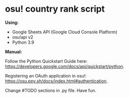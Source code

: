# osu! country rank script

**Using:** 

- Google Sheets API (Google Cloud Console Platform)
- osu!api v2
- Python 3.9

**Manual:**

Follow the Python Quickstart Guide here: https://developers.google.com/docs/api/quickstart/python.

Registering an OAuth application in osu!: https://osu.ppy.sh/docs/index.html#authentication.

Change #TODO sections in .py file.
Have fun.

